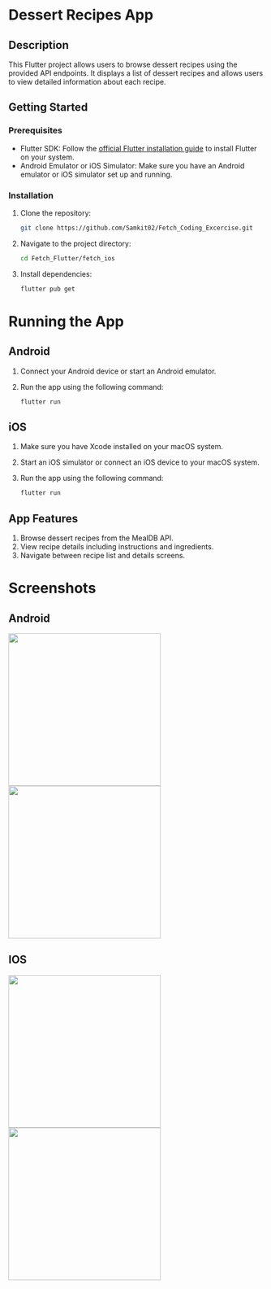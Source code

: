 # Dessert Recipes App

## Description
This Flutter project allows users to browse dessert recipes using the provided API endpoints. It displays a list of dessert recipes and allows users to view detailed information about each recipe.

## Getting Started

### Prerequisites
- Flutter SDK: Follow the [official Flutter installation guide](https://flutter.dev/docs/get-started/install) to install Flutter on your system.
- Android Emulator or iOS Simulator: Make sure you have an Android emulator or iOS simulator set up and running.

### Installation
1. Clone the repository:

   ```bash
   git clone https://github.com/Samkit02/Fetch_Coding_Excercise.git
2. Navigate to the project directory:

   ```bash
   cd Fetch_Flutter/fetch_ios
4. Install dependencies:

   ```bash
   flutter pub get

# Running the App

## Android
1. Connect your Android device or start an Android emulator.
2. Run the app using the following command:

   ```bash
   flutter run

## iOS
1. Make sure you have Xcode installed on your macOS system.
2. Start an iOS simulator or connect an iOS device to your macOS system.
3. Run the app using the following command:

   ```bash
   flutter run

## App Features
1. Browse dessert recipes from the MealDB API.
2. View recipe details including instructions and ingredients.
3. Navigate between recipe list and details screens.

# Screenshots

## Android
<img src="https://github.com/Samkit02/Fetch_Coding_Excercise/assets/45647688/7f481792-361f-4c60-adb0-94ebbd6ba32e" width="300">
<img src="https://github.com/Samkit02/Fetch_Coding_Excercise/assets/45647688/b452d7c3-6882-4ef1-9ad6-d30237a2fc8a" width="300">

## IOS
<img src="https://github.com/Samkit02/Fetch_Coding_Excercise/assets/45647688/67975487-73f2-4f53-a6d0-290d07a2d2d2" width="300">
<img src="https://github.com/Samkit02/Fetch_Coding_Excercise/assets/45647688/2bbfc2fb-4a86-4e4a-9313-e03d776e18e3" width="300">


